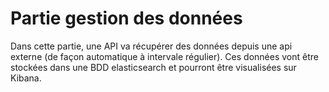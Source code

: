 # Partie gestion des données

Dans cette partie, une API va récupérer des données depuis une api externe (de façon automatique à intervale régulier).
Ces données vont être stockées dans une BDD elasticsearch et pourront être visualisées sur Kibana.


